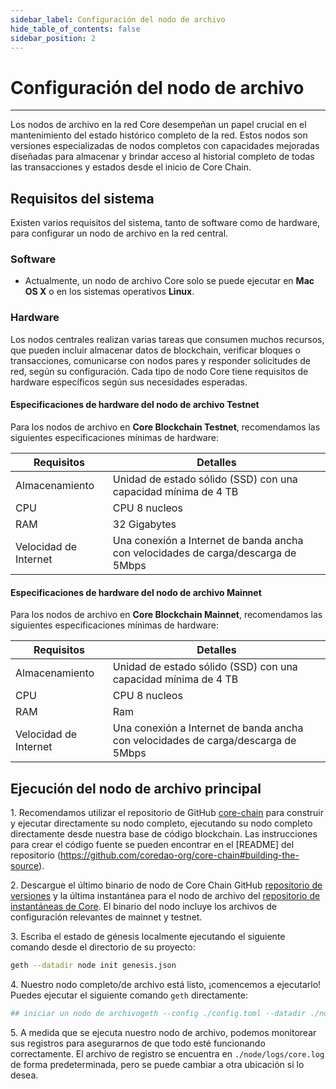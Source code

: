 ```yaml
---
sidebar_label: Configuración del nodo de archivo
hide_table_of_contents: false
sidebar_position: 2
---
```


# Configuración del nodo de archivo

---

Los nodos de archivo en la red Core desempeñan un papel crucial en el mantenimiento del estado histórico completo de la red. Estos nodos son versiones especializadas de nodos completos con capacidades mejoradas diseñadas para almacenar y brindar acceso al historial completo de todas las transacciones y estados desde el inicio de Core Chain.

## Requisitos del sistema

Existen varios requisitos del sistema, tanto de software como de hardware, para configurar un nodo de archivo en la red central.

### Software

- Actualmente, un nodo de archivo Core solo se puede ejecutar en **Mac OS X** o en los sistemas operativos **Linux**.

### Hardware

Los nodos centrales realizan varias tareas que consumen muchos recursos, que pueden incluir almacenar datos de blockchain, verificar bloques o transacciones, comunicarse con nodos pares y responder solicitudes de red, según su configuración. Cada tipo de nodo Core tiene requisitos de hardware específicos según sus necesidades esperadas.

#### Especificaciones de hardware del nodo de archivo Testnet

Para los nodos de archivo en **Core Blockchain Testnet**, recomendamos las siguientes especificaciones mínimas de hardware:

| Requisitos            | Detalles                                                                          |
| --------------------- | --------------------------------------------------------------------------------- |
| Almacenamiento        | Unidad de estado sólido (SSD) con una capacidad mínima de 4 TB |
| CPU                   | CPU 8 nucleos                                                                     |
| RAM                   | 32 Gigabytes                                                                      |
| Velocidad de Internet | Una conexión a Internet de banda ancha con velocidades de carga/descarga de 5Mbps |

#### Especificaciones de hardware del nodo de archivo Mainnet

Para los nodos de archivo en **Core Blockchain Mainnet**, recomendamos las siguientes especificaciones mínimas de hardware:

| Requisitos            | Detalles                                                                          |
| --------------------- | --------------------------------------------------------------------------------- |
| Almacenamiento        | Unidad de estado sólido (SSD) con una capacidad mínima de 4 TB |
| CPU                   | CPU 8 nucleos                                                                     |
| RAM                   | Ram                                                                               |
| Velocidad de Internet | Una conexión a Internet de banda ancha con velocidades de carga/descarga de 5Mbps |

## Ejecución del nodo de archivo principal

1\. Recomendamos utilizar el repositorio de GitHub [core-chain](https://github.com/coredao-org/core-chain) para construir y ejecutar directamente su nodo completo, ejecutando su nodo completo directamente desde nuestra base de código blockchain. Las instrucciones para crear el código fuente se pueden encontrar en el [README] del repositorio (https://github.com/coredao-org/core-chain#building-the-source).

2\. Descargue el último binario de nodo de Core Chain GitHub [repositorio de versiones](https://github.com/coredao-org/core-chain/releases/latest) y la última instantánea para el nodo de archivo del [repositorio de instantáneas de Core](https://github.com/coredao-org/core-snapshots?tab=readme-ov-file#archive-full). El binario del nodo incluye los archivos de configuración relevantes de mainnet y testnet.

3\. Escriba el estado de génesis localmente ejecutando el siguiente comando desde el directorio de su proyecto:

```bash
geth --datadir node init genesis.json
```

4\. Nuestro nodo completo/de archivo está listo, ¡comencemos a ejecutarlo! Puedes ejecutar el siguiente comando `geth` directamente:

```bash
## iniciar un nodo de archivogeth --config ./config.toml --datadir ./node --cache 8000 --gcmode=archive --syncmode=full 
```

5\. A medida que se ejecuta nuestro nodo de archivo, podemos monitorear sus registros para asegurarnos de que todo esté funcionando correctamente. El archivo de registro se encuentra en `./node/logs/core.log` de forma predeterminada, pero se puede cambiar a otra ubicación si lo desea.

